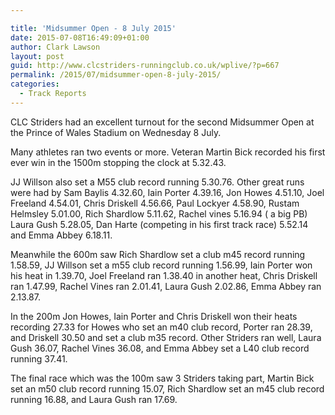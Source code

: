 ```yaml
---

title: 'Midsummer Open - 8 July 2015'
date: 2015-07-08T16:49:09+01:00
author: Clark Lawson
layout: post
guid: http://www.clcstriders-runningclub.co.uk/wplive/?p=667
permalink: /2015/07/midsummer-open-8-july-2015/
categories:
  - Track Reports
---
```

CLC Striders had an excellent turnout for the second Midsummer Open at the Prince of Wales Stadium on Wednesday 8 July.<!--more-->

Many athletes ran two events or more. Veteran Martin Bick recorded his first ever win in the 1500m stopping the clock at 5.32.43.

JJ Willson also set a M55 club record running 5.30.76. Other great runs were had by Sam Baylis 4.32.60, Iain Porter 4.39.16, Jon Howes 4.51.10, Joel Freeland 4.54.01, Chris Driskell 4.56.66, Paul Lockyer 4.58.90, Rustam Helmsley 5.01.00, Rich Shardlow 5.11.62, Rachel vines 5.16.94 ( a big PB) Laura Gush 5.28.05, Dan Harte (competing in his first track race) 5.52.14 and Emma Abbey 6.18.11.

Meanwhile the 600m saw Rich Shardlow set a club m45 record running 1.58.59, JJ Willson set a m55 club record running 1.56.99, Iain Porter won his heat in 1.39.70, Joel Freeland ran 1.38.40 in another heat, Chris Driskell ran 1.47.99, Rachel Vines ran 2.01.41, Laura Gush 2.02.86, Emma Abbey ran 2.13.87.

In the 200m Jon Howes, Iain Porter and Chris Driskell won their heats recording 27.33 for Howes who set an m40 club record, Porter ran 28.39, and Driskell 30.50 and set a club m35 record. Other Striders ran well, Laura Gush 36.07, Rachel Vines 36.08, and Emma Abbey set a L40 club record running 37.41.

The final race which was the 100m saw 3 Striders taking part, Martin Bick set an m50 club record running 15.07, Rich Shardlow set an m45 club record running 16.88, and Laura Gush ran 17.69.